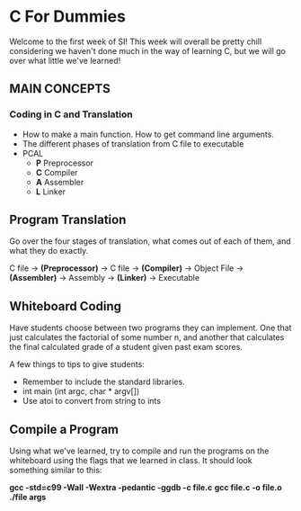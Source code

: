# C For Dummies

Welcome to the first week of SI! This week will overall be pretty chill considering we haven't
done much in the way of learning C, but we will go over what little we've learned!

## MAIN CONCEPTS

### Coding in C and Translation
- How to make a main function. How to get command line arguments.
- The different phases of translation from C file to executable
- PCAL 
    - **P** Preprocessor 
    - **C** Compiler
    - **A** Assembler
    - **L** Linker

## Program Translation

Go over the four stages of translation, what comes out of each of them, and what they do exactly.

C file -> **(Preprocessor)** -> C file -> **(Compiler)** -> Object File -> **(Assembler)** -> Assembly -> **(Linker)** -> Executable

## Whiteboard Coding

Have students choose between two programs they can implement. One that just calculates the factorial of some number n, and another that calculates the final calculated grade of a student given past exam scores. 

A few things to tips to give students:
- Remember to include the standard libraries.
- int main (int argc, char * argv[])
- Use atoi to convert from string to ints

## Compile a Program

Using what we've learned, try to compile and run the programs on the whiteboard using the flags that we learned in class. 
It should look something similar to this:

**gcc -std=c99 -Wall -Wextra -pedantic -ggdb -c file.c**
**gcc file.c -o file.o**
**./file args**
